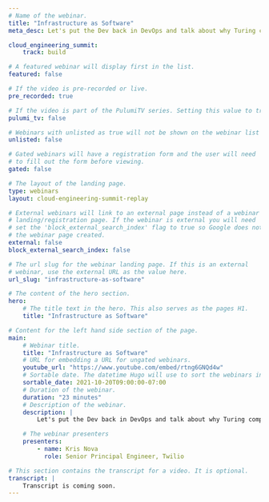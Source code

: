 ```yaml
---
# Name of the webinar.
title: "Infrastructure as Software"
meta_desc: Let's put the Dev back in DevOps and talk about why Turing complete config management is an antipattern.

cloud_engineering_summit:
    track: build

# A featured webinar will display first in the list.
featured: false

# If the video is pre-recorded or live.
pre_recorded: true

# If the video is part of the PulumiTV series. Setting this value to true will list the video in the "PulumiTV" section.
pulumi_tv: false

# Webinars with unlisted as true will not be shown on the webinar list
unlisted: false

# Gated webinars will have a registration form and the user will need
# to fill out the form before viewing.
gated: false

# The layout of the landing page.
type: webinars
layout: cloud-engineering-summit-replay

# External webinars will link to an external page instead of a webinar
# landing/registration page. If the webinar is external you will need
# set the 'block_external_search_index' flag to true so Google does not index
# the webinar page created.
external: false
block_external_search_index: false

# The url slug for the webinar landing page. If this is an external
# webinar, use the external URL as the value here.
url_slug: "infrastructure-as-software"

# The content of the hero section.
hero:
    # The title text in the hero. This also serves as the pages H1.
    title: "Infrastructure as Software"

# Content for the left hand side section of the page.
main:
    # Webinar title.
    title: "Infrastructure as Software"
    # URL for embedding a URL for ungated webinars.
    youtube_url: "https://www.youtube.com/embed/rtng6GNQd4w"
    # Sortable date. The datetime Hugo will use to sort the webinars in date order.
    sortable_date: 2021-10-20T09:00:00-07:00
    # Duration of the webinar.
    duration: "23 minutes"
    # Description of the webinar.
    description: |
        Let's put the Dev back in DevOps and talk about why Turing complete config management is an antipattern.

    # The webinar presenters
    presenters:
        - name: Kris Nova
          role: Senior Principal Engineer, Twilio

# This section contains the transcript for a video. It is optional.
transcript: |
    Transcript is coming soon.
---
```

